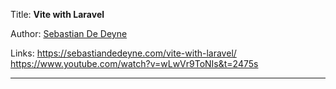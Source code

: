 Title: **Vite with Laravel**

Author: [Sebastian De Deyne](People/Sebastian%20De%20Deyne.md)

Links: https://sebastiandedeyne.com/vite-with-laravel/ https://www.youtube.com/watch?v=wLwVr9ToNIs&t=2475s

---
